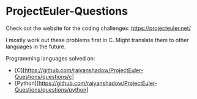 # ProjectEuler-Questions

Check out the website for the coding challenges:
https://projecteuler.net/

I mostly work out these problems first in C.
Might translate them to other languages in the future.

Programming languages solved on:
  - [C][https://github.com/raiyanshadow/ProjectEuler-Questions/questions/c]
  - [Python][https://github.com/raiyanshadow/ProjectEuler-Questions/questions/python]
